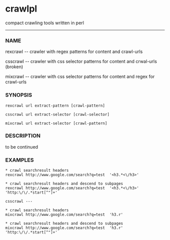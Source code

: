 # crawlpl
compact crawling tools written in perl

---
### NAME
rexcrawl -- crawler with regex patterns for content and crawl-urls

csscrawl -- crawler with css selector patterns for content and crwal-urls (broken) 

mixcrawl -- crawler with css selector patterns for content and regex for crawl-urls

### SYNOPSIS

`rexcrawl url extract-pattern [crawl-pattern]`

`csscrawl url extract-selector [crawl-selector]`

`mixcrawl url extract-selector [crawl-pattern]`

### DESCRIPTION

to be continued

### EXAMPLES

```
* crawl searchresult headers
rexcrawl http://www.google.com/search?q=test  '<h3.*<\/h3>'

* crawl searchresult headers and descend to subpages
rexcrawl http://www.google.com/search?q=test  '<h3.*<\/h3>'  'http:\/\/.*start[^"]+'

csscrawl ---

* crawl searchresult headers
mixcrawl http://www.google.com/search?q=test  'h3.r'

* crawl searchresult headers and descend to subpages
mixcrawl http://www.google.com/search?q=test  'h3.r'  'http:\/\/.*start[^"]+'
```
